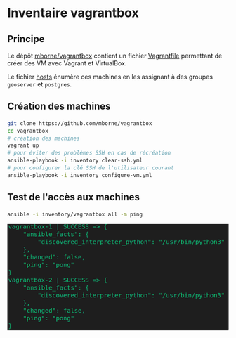 
# Inventaire vagrantbox

## Principe

Le dépôt [mborne/vagrantbox](https://github.com/mborne/vagrantbox) contient un fichier [Vagrantfile](https://github.com/mborne/vagrantbox/blob/master/Vagrantfile) permettant de créer des VM avec Vagrant et VirtualBox.

Le fichier [hosts](hosts) énumère ces machines en les assignant à des groupes `geoserver` et `postgres`.

## Création des machines

```bash
git clone https://github.com/mborne/vagrantbox
cd vagrantbox
# création des machines
vagrant up
# pour éviter des problèmes SSH en cas de récréation
ansible-playbook -i inventory clear-ssh.yml
# pour configurer la clé SSH de l'utilisateur courant
ansible-playbook -i inventory configure-vm.yml
```

## Test de l'accès aux machines

```bash
ansible -i inventory/vagrantbox all -m ping
```

![ansible-ping](../../docs/ansible-ping.png)
